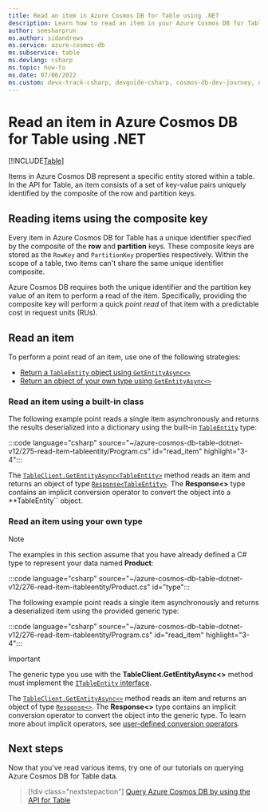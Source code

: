 ```yaml
---
title: Read an item in Azure Cosmos DB for Table using .NET
description: Learn how to read an item in your Azure Cosmos DB for Table account using the .NET SDK
author: seesharprun
ms.author: sidandrews
ms.service: azure-cosmos-db
ms.subservice: table
ms.devlang: csharp
ms.topic: how-to
ms.date: 07/06/2022
ms.custom: devx-track-csharp, devguide-csharp, cosmos-db-dev-journey, devx-track-dotnet
---
```


# Read an item in Azure Cosmos DB for Table using .NET

[!INCLUDE[Table](../includes/appliesto-table.md)]

Items in Azure Cosmos DB represent a specific entity stored within a table. In the API for Table, an item consists of a set of key-value pairs uniquely identified by the composite of the row and partition keys.

## Reading items using the composite key

Every item in Azure Cosmos DB for Table has a unique identifier specified by the composite of the **row** and **partition** keys. These composite keys are stored as the ``RowKey`` and ``PartitionKey`` properties respectively. Within the scope of a table, two items can't share the same unique identifier composite.

Azure Cosmos DB requires both the unique identifier and the partition key value of an item to perform a read of the item. Specifically, providing the composite key will perform a quick *point read* of that item with a predictable cost in request units (RUs).

## Read an item

To perform a point read of an item, use one of the following strategies:

- [Return a ``TableEntity`` object using ``GetEntityAsync<>``](#read-an-item-using-a-built-in-class)
- [Return an object of your own type using ``GetEntityAsync<>``](#read-an-item-using-your-own-type)

### Read an item using a built-in class

The following example point reads a single item asynchronously and returns the results deserialized into a dictionary using the built-in [``TableEntity``](/dotnet/api/azure.data.tables.tableentity) type:

:::code language="csharp" source="~/azure-cosmos-db-table-dotnet-v12/275-read-item-tableentity/Program.cs" id="read_item" highlight="3-4":::

The [``TableClient.GetEntityAsync<TableEntity>``](/dotnet/api/azure.data.tables.tableclient.getentityasync) method reads an item and returns an object of type [``Response<TableEntity>``](/dotnet/api/azure.response-1). The **Response\<\>** type contains an implicit conversion operator to convert the object into a **TableEntity`` object.

### Read an item using your own type

> [!NOTE]
> The examples in this section assume that you have already defined a C# type to represent your data named **Product**:
>
> :::code language="csharp" source="~/azure-cosmos-db-table-dotnet-v12/276-read-item-itableentity/Product.cs" id="type":::
>

The following example point reads a single item asynchronously and returns a deserialized item using the provided generic type:

:::code language="csharp" source="~/azure-cosmos-db-table-dotnet-v12/276-read-item-itableentity/Program.cs" id="read_item" highlight="3-4":::

> [!IMPORTANT]
> The generic type you use with the **TableClient.GetEntityAsync\<\>** method must implement the [``ITableEntity`` interface](/dotnet/api/azure.data.tables.itableentity).

The [``TableClient.GetEntityAsync<>``](/dotnet/api/azure.data.tables.tableclient.getentityasync) method reads an item and returns an object of type [``Response<>``](/dotnet/api/azure.response-1). The **Response\<\>** type contains an implicit conversion operator to convert the object into the generic type. To learn more about implicit operators, see [user-defined conversion operators](/dotnet/csharp/language-reference/operators/user-defined-conversion-operators).

## Next steps

Now that you've read various items, try one of our tutorials on querying Azure Cosmos DB for Table data.

> [!div class="nextstepaction"]
> [Query Azure Cosmos DB by using the API for Table](tutorial-query.md)
